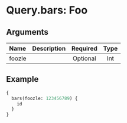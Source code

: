 # Query.bars: Foo
                 
## Arguments
| Name | Description | Required | Type |
| :--- | :---------- | :------: | :--: |
| foozle |  | Optional | Int |
            
## Example
```graphql
{
  bars(foozle: 123456789) {
    id
  }
}

```